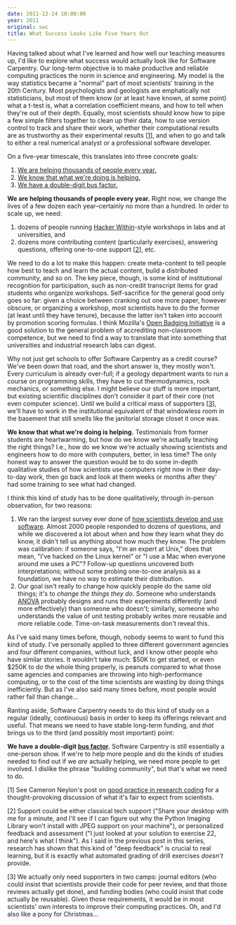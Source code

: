 ```yaml
---
date: 2011-12-24 10:00:00
year: 2011
original: swc
title: What Success Looks Like Five Years Out
---
```

<p>Having talked about what I've learned and how well our teaching measures up, I'd like to explore what success would actually look like for Software Carpentry. Our long-term objective is to make productive and reliable computing practices the norm in science and engineering. My model is the way statistics became a "normal" part of most scientists' training in the 20th Century. Most psychologists and geologists are emphatically not statisticians, but most of them know (or at least have known, at some point) what a t-test is, what a correlation coefficient means, and how to tell when they're out of their depth. Equally, most scientists should know how to pipe a few simple filters together to clean up their data, how to use version control to track and share their work, whether their computational results are as trustworthy as their experimental results [<a href="#1">1</a>], and when to go and talk to either a real numerical analyst or a professional software developer.</p>
<p>On a five-year timescale, this translates into three concrete goals:</p>
<ol>
<li><a href="#volume">We are helping thousands of people every year.</a></li>
<li><a href="#impact">We know that what we're doing is helping.</a></li>
<li><a href="#busfactor">We have a double-digit bus factor.</a></li>
</ol>
<p id="volume"><strong>We are helping thousands of people every year.</strong> Right now, we change the lives of a few dozen each year–certainly no more than a hundred. In order to scale up, we need:</p>
<ol>
<li>dozens of people running <a href="http://hackerwithin.org">Hacker Within</a>-style workshops in labs and at universities, and</li>
<li>dozens more contributing content (particularly exercises), answering questions, offering one-to-one support [<a href="#2">2</a>], etc.</li>
</ol>
<p>We need to do a lot to make this happen: create meta-content to tell people how best to teach and learn the actual content, build a distributed community, and so on. The key piece, though, is some kind of institutional recognition for participation, such as non-credit transcript items for grad students who organize workshops. Self-sacrifice for the general good only goes so far: given a choice between cranking out one more paper, however obscure, or organizing a workshop, most scientists have to do the former (at least until they have tenure), because the latter isn't taken into account by promotion scoring formulas. I think Mozilla's <a href="https://wiki.mozilla.org/Badges">Open Badging Initiative</a> is a good solution to the general problem of accrediting non-classroom competence, but we need to find a way to translate that into something that universities and industrial research labs can digest.</p>
<p>Why not just get schools to offer Software Carpentry as a credit course? We've been down that road, and the short answer is, they mostly won't. Every curriculum is already over-full; if a geology department wants to run a course on programming skills, they have to cut thermodynamics, rock mechanics, or something else. I might believe our stuff is more important, but existing scientific disciplines don't consider it part of their core (not even computer science). Until we build a critical mass of supporters [<a href="#3">3</a>], we'll have to work in the institutional equivalent of that windowless room in the basement that still smells like the janitorial storage closet it once was.</p>
<p id="impact"><strong>We know that what we're doing is helping.</strong> Testimonials from former students are heartwarming, but how do we know we're actually teaching the right things? I.e., how do we know we're actually showing scientists and engineers how to do more with computers, better, in less time? The only honest way to answer the question would be to do some in-depth qualitative studies of how scientists use computers right now in their day-to-day work, then go back and look at them weeks or months after they' had some training to see what had changed.</p>
<p>I think this kind of study has to be done qualitatively, through in-person observation, for two reasons:</p>
<ol>
<li>We ran the largest survey ever done of <a href="http://dl.acm.org/citation.cfm?id=1556928">how scientists develop and use software</a>. Almost 2000 people responded to dozens of questions, and while we discovered a lot about when and how they learn what they do know, it didn't tell us anything about how much they know. The problem was calibration: if someone says, "I'm an expert at Unix," does that mean, "I've hacked on the Linux kernel" or "I use a Mac when everyone around me uses a PC"? Follow-up questions uncovered both interpretations; without some probing one-to-one analysis as a foundation, we have no way to estimate their distribution.</li>
<li>Our goal isn't really to change how quickly people do the same old things; it's to <em>change the things they do</em>. Someone who understands <a href="http://en.wikipedia.org/wiki/Analysis_of_variance">ANOVA</a> probably designs and runs their experiments differently (and more effectively) than someone who doesn't; similarly, someone who understands the value of unit testing probably writes more reusable and more reliable code. Time-on-task measurements don't reveal this.</li>
</ol>
<p>As I've said many times before, though, nobody seems to want to fund this kind of study. I've personally applied to three different government agencies and four different companies, without luck, and I know other people who have similar stories. It wouldn't take much: $50K to get started, or even $250K to do the whole thing properly, is peanuts compared to what those same agencies and companies are throwing into high-performance computing, or to the cost of the time scientists are wasting by doing things inefficiently. But as I've also said many times before, most people would rather fail than change...</p>
<p>Ranting aside, Software Carpentry needs to do this kind of study on a regular (ideally, continuous) basis in order to keep its offerings relevant and useful. That means we need to have stable long-term funding, and <em>that</em> brings us to the third (and possibly most important) point:</p>
<p id="busfactor"><strong>We have a double-digit <a href="http://en.wikipedia.org/wiki/Bus_factor">bus factor</a>.</strong> Software Carpentry is still essentially a one-person show. If we're to help more people and do the kinds of studies needed to find out if we <em>are</em> actually helping, we need more people to get involved. I dislike the phrase "building community", but that's what we need to do.</p>
<p id="1">[1] See Cameron Neylon's post on <a href="http://cameronneylon.net/blog/good-practice-in-research-coding-what-are-the-targets-and-how-do-we-get-there/">good practice in research coding</a> for a thought-provoking discussion of what it's fair to expect from scientists.</p>
<p id="2">[2] Support could be either classical tech support ("Share your desktop with me for a minute, and I'll see if I can figure out why the Python Imaging Library won't install with JPEG support on your machine"), or personalized feedback and assessment ("I just looked at your solution to exercise 22, and here's what I think"). As I said in the previous post in this series, research has shown that this kind of "deep feedback" is crucial to real learning, but it is exactly what automated grading of drill exercises <em>doesn't</em> provide.</p>
<p id="3">[3] We actually only need supporters in two camps: journal editors (who could insist that scientists provide their code for peer review, and that those reviews actually get done), and funding bodies (who could insist that code actually be reusable). Given those requirements, it would be in most scientists' own interests to improve their computing practices. Oh, and I'd also like a pony for Christmas...</p>
